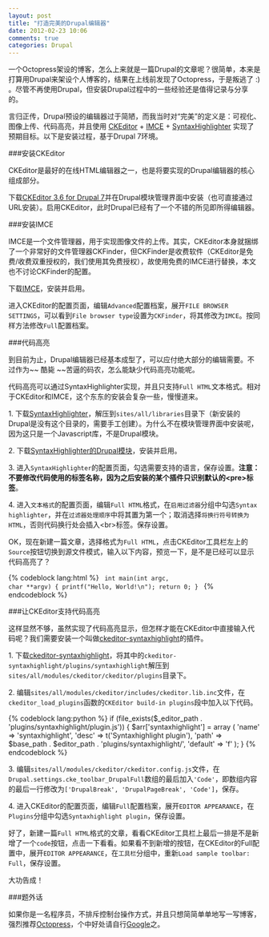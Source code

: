 ```yaml
---
layout: post
title: "打造完美的Drupal编辑器"
date: 2012-02-23 10:06
comments: true
categories: Drupal
---
```

一个Octopress架设的博客，怎么上来就是一篇Drupal的文章呢？很简单，本来是打算用Drupal来架设个人博客的，结果在上线前发现了Octopress，于是叛逃了 :) 。尽管不再使用Drupal，但安装Drupal过程中的一些经验还是值得记录与分享的。

言归正传，Drupal预设的编辑器过于简陋，而我当时对“完美”的定义是：可视化、图像上传、代码高亮，并且使用 [CKEditor](http://ckeditor.com/) + [IMCE](http://drupal.org/project/imce) + [SyntaxHighlighter](http://alexgorbatchev.com/) 实现了预期目标。以下是安装过程，基于Drupal 7环境。

<!--more-->

###安装CKEditor

CKEditor是最好的在线HTML编辑器之一，也是将要实现的Drupal编辑器的核心组成部分。

下载[CKEditor 3.6 for Drupal 7](http://download.cksource.com/CKEditor%20for%20Drupal/CKEditor%203.6.2%20for%20Drupal/ckeditor_3.6.2_for_drupal_7.zip)并在Drupal模块管理界面中安装（也可直接通过URL安装）。启用CKEditor，此时Drupal已经有了一个不错的所见即所得编辑器。

###安装IMCE

IMCE是一个文件管理器，用于实现图像文件的上传。其实，CKEditor本身就捆绑了一个非常好的文件管理器CKFinder，但CKFinder是收费软件（CKEditor是免费/收费双重授权的，我们使用其免费授权），故使用免费的IMCE进行替换，本文也不讨论CKFinder的配置。

下载[IMCE](http://ftp.drupal.org/files/projects/imce-7.x-1.5.tar.gz)，安装并启用。

进入CKEditor的配置页面，编辑`Advanced`配置档案，展开`FILE BROWSER SETTINGS`，可以看到`File browser type`设置为`CKFinder`，将其修改为`IMCE`。按同样方法修改`Full`配置档案。

###代码高亮

到目前为止，Drupal编辑器已经基本成型了，可以应付绝大部分的编辑需要。不过作为~~ 酷毙 ~~苦逼的码农，怎么能缺少代码高亮功能呢。

代码高亮可以通过SyntaxHighlighter实现，并且只支持`Full HTML`文本格式。相对于CKEditor和IMCE，这个东东的安装会复杂一些，慢慢道来。

1\. 下载[SyntaxHighlighter](http://alexgorbatchev.com/SyntaxHighlighter/download/download.php?sh_current)，解压到`sites/all/libraries`目录下（新安装的Drupal是没有这个目录的，需要手工创建）。为什么不在模块管理界面中安装呢，因为这只是一个Javascript库，不是Drupal模块。

2\. 下载[SyntaxHighlighter的Drupal模块](http://ftp.drupal.org/files/projects/syntaxhighlighter-7.x-2.x-dev.tar.gz)，安装并启用。

3\. 进入`SyntaxHighlighter`的配置页面，勾选需要支持的语言，保存设置。**注意：不要修改代码使用的标签名称，因为之后安装的某个插件只识别默认的\<pre\>标签**。

4\. 进入`文本格式`的配置页面，编辑`Full HTML`格式，在`启用过滤器`分组中勾选`Syntax highlighter`，并在`过滤器处理顺序`中将其置为第一个；取消选择`将换行符号转换为HTML`，否则代码换行处会插入\<br\>标签。保存设置。

OK，现在新建一篇文章，选择格式为`Full HTML`，点击CKEditor工具栏左上的`Source`按钮切换到源文件模式，输入以下内容，预览一下，是不是已经可以显示代码高亮了？

{% codeblock lang:html %}
<code class="brush:cpp">
int main(int argc, char **argv)
{
    printf("Hello, World!\n");
    return 0;
}
</code>
{% endcodeblock %}

###让CKEditor支持代码高亮

这样显然不够，虽然实现了代码高亮显示，但怎样才能在CKEditor中直接输入代码呢？我们需要安装一个叫做[ckeditor-syntaxhighlight](http://code.google.com/p/ckeditor-syntaxhighlight/)的插件。

1\. 下载[ckeditor-syntaxhighlight](http://ckeditor-syntaxhighlight.googlecode.com/files/ckeditor-syntaxhighlight-1.0.tar.bz2)，将其中的`ckeditor-syntaxhighlight/plugins/syntaxhighlight`解压到`sites/all/modules/ckeditor/ckeditor/plugins`目录下。

2\. 编辑`sites/all/modules/ckeditor/includes/ckeditor.lib.inc`文件，在`ckeditor_load_plugins`函数的`CKEditor build-in plugins`段中加入以下代码。

{% codeblock lang:python %}
if (file_exists($_editor_path . 'plugins/syntaxhighlight/plugin.js'))
{
    $arr['syntaxhighlight'] = array
    (
        'name' => 'syntaxhighlight',
        'desc' => t('Syntaxhighlight plugin'),
        'path' => $base_path . $editor_path . 'plugins/syntaxhighlight/',
        'default' => 'f'
    );
}
{% endcodeblock %}

3\. 编辑`sites/all/modules/ckeditor/ckeditor.config.js`文件，在`Drupal.settings.cke_toolbar_DrupalFull`数组的最后加入`'Code'`，即数组内容的最后一行修改为`['DrupalBreak', 'DrupalPageBreak', 'Code']`，保存。

4\. 进入CKEditor的配置页面，编辑`Full`配置档案，展开`EDITOR APPEARANCE`，在`Plugins`分组中勾选`Syntaxhighlight plugin`，保存设置。

好了，新建一篇`Full HTML`格式的文章，看看CKEditor工具栏上最后一排是不是新增了一个`code`按钮，点击一下看看。如果看不到新增的按钮，在CKEditor的Full配置中，展开`EDITOR APPEARANCE`，在`工具栏`分组中，重新`Load sample toolbar: Full`，保存设置。

大功告成！

###题外话

如果你是一名程序员，不排斥控制台操作方式，并且只想简简单单地写一写博客，强烈推荐[Octopress](http://octopress.org)，个中好处请自行[Google](http://www.google.com/search?q=Octopress)之。